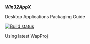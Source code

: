 ***Win32AppX***

Desktop Applications Packaging Guide

[![Build status](https://ci.appveyor.com/api/projects/status/rprplrps1g8f51so?svg=true)](https://ci.appveyor.com/project/ridomin/win32appx)

Using latest WapProj
